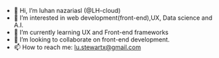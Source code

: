 - 👋 Hi, I’m luhan nazariasl (@LH-cloud)
- 👀 I’m interested in web development(front-end),UX, Data science and A.I.
- 🌱 I’m currently learning UX and Front-end frameworks
- 💞️ I’m looking to collaborate on front-end development.
- 📫 How to reach me: lu.stewartx@gmail.com

<!---
LH-cloud/LH-cloud is a ✨ special ✨ repository because its `README.md` (this file) appears on your GitHub profile.
You can click the Preview link to take a look at your changes.
--->
